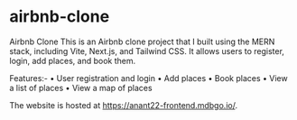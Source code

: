 # airbnb-clone
Airbnb Clone
This is an Airbnb clone project that I built using the MERN stack, including Vite, Next.js, and Tailwind CSS. It allows users to register, login, add places, and book them.

Features:-
• User registration and login
• Add places
• Book places
• View a list of places
• View a map of places

The website is hosted at https://anant22-frontend.mdbgo.io/.
